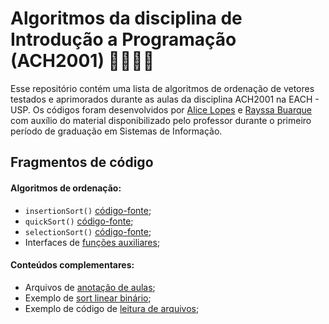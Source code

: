 # Algoritmos da disciplina de Introdução a Programação (ACH2001) 👩‍💻👩‍💻

Esse repositório contém uma lista de algoritmos de ordenação de vetores testados e aprimorados durante as aulas da disciplina ACH2001 na EACH - USP.
Os códigos foram desenvolvidos por [Alice Lopes](https://github.com/llicels) e [Rayssa Buarque](https://github.com/rayssabuarque) com auxílio do material disponibilizado pelo professor durante o primeiro período de graduação em Sistemas de Informação.

## Fragmentos de código

#### Algoritmos de ordenação:
- `insertionSort()` [código-fonte](./insertionSort.c);
- `quickSort()` [código-fonte](./quickSort.c);
- `selectionSort()` [código-fonte](./selectionSort.c);
- Interfaces de [funções auxiliares](./comuns.h);

#### Conteúdos complementares:
- Arquivos de [anotação de aulas](./messyarchives);
- Exemplo de [sort linear binário](./sort-da-mochila-binaria);
- Exemplo de código de [leitura de arquivos](./leitura-de-arquivos);
